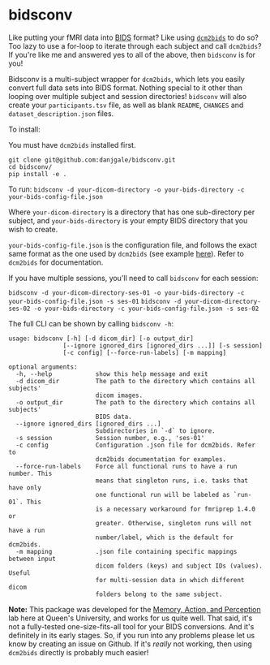 # bidsconv

Like putting your fMRI data into [BIDS](https://bids.neuroimaging.io/) format? Like using [`dcm2bids`](https://cbedetti.github.io/Dcm2Bids/) to do so? Too lazy to use a for-loop to iterate through each subject and call `dcm2bids`? If you're like me and answered yes to all of the above, then `bidsconv` is for you!

Bidsconv is a multi-subject wrapper for `dcm2bids`, which lets you easily convert full data sets into BIDS format. Nothing special to it other than looping over multiple subject and session directories! `bidsconv` will also create your `participants.tsv` file, as well as blank `README`, `CHANGES` and `dataset_description.json` files.  

To install:

You must have `dcm2bids` installed first.

```
git clone git@github.com:danjgale/bidsconv.git
cd bidsconv/
pip install -e .
```

To run:
`bidsconv -d your-dicom-directory -o your-bids-directory -c your-bids-config-file.json`

Where `your-dicom-directory` is a directory that has one sub-directory per subject, and `your-bids-directory` is your empty BIDS directory that you wish to create.  

`your-bids-config-file.json` is the configuration file, and follows the exact same format as the one used by `dcm2bids` (see example [here](https://github.com/cbedetti/Dcm2Bids/blob/master/example/config.json)). Refer to `dcm2bids` for documentation.

If you have multiple sessions, you'll need to call `bidsconv` for each session:

`bidsconv -d your-dicom-directory-ses-01 -o your-bids-directory -c your-bids-config-file.json -s ses-01`
`bidsconv -d your-dicom-directory-ses-02 -o your-bids-directory -c your-bids-config-file.json -s ses-02`

The full CLI can be shown by calling `bidsconv -h`:

```
usage: bidsconv [-h] [-d dicom_dir] [-o output_dir]
               [--ignore ignored_dirs [ignored_dirs ...]] [-s session]
               [-c config] [--force-run-labels] [-m mapping]

optional arguments:
  -h, --help            show this help message and exit
  -d dicom_dir          The path to the directory which contains all subjects'
                        dicom images.
  -o output_dir         The path to the directory which contains all subjects'
                        BIDS data.
  --ignore ignored_dirs [ignored_dirs ...]
                        Subdirectories in `-d` to ignore.
  -s session            Session number, e.g., 'ses-01'
  -c config             Configuration .json file for dcm2bids. Refer to
                        dcm2bids documentation for examples.
  --force-run-labels    Force all functional runs to have a run number. This
                        means that singleton runs, i.e. tasks that have only
                        one functional run will be labeled as `run-01`. This
                        is a necessary workaround for fmriprep 1.4.0 or
                        greater. Otherwise, singleton runs will not have a run
                        number/label, which is the default for dcm2bids.
  -m mapping            .json file containing specific mappings between input
                        dicom folders (keys) and subject IDs (values). Useful
                        for multi-session data in which different dicom
                        folders belong to the same subject.

```

**Note:** This package was developed for the [Memory, Action, and Perception](http://www.gallivanmaplab.com/home) lab here at Queen's University, and works for us quite well. That said, it's not a fully-tested one-size-fits-all tool for your BIDS conversions. And it's definitely in its early stages. So, if you run into any problems please let us know by creating an issue on Github. If it's *really* not working, then using `dcm2bids` directly is probably much easier!